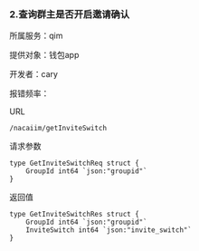 ### 2.查询群主是否开启邀请确认

所属服务：qim

提供对象：钱包app

开发者：cary

报错频率：

URL

```
/nacaiim/getInviteSwitch
```

请求参数

    type GetInviteSwitchReq struct {
        GroupId int64 `json:"groupid"`
    }

返回值

    type GetInviteSwitchRes struct {
        GroupId int64 `json:"groupid"`
        InviteSwitch int64 `json:"invite_switch"`
    }



